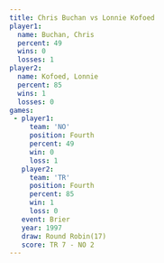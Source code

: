```yaml
---
title: Chris Buchan vs Lonnie Kofoed
player1:              
  name: Buchan, Chris 
  percent: 49         
  wins: 0             
  losses: 1           
player2:              
  name: Kofoed, Lonnie
  percent: 85         
  wins: 1             
  losses: 0           
games:
 - player1:          
     team: 'NO'      
     position: Fourth
     percent: 49     
     win: 0          
     loss: 1         
   player2:          
     team: 'TR'      
     position: Fourth
     percent: 85     
     win: 1          
     loss: 0         
   event: Brier         
   year: 1997           
   draw: Round Robin(17)
   score: TR 7 - NO 2   
---
```

